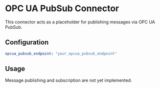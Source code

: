 # OPC UA PubSub Connector

This connector acts as a placeholder for publishing messages via OPC UA PubSub.

## Configuration

```yaml
opcua_pubsub_endpoint: "your_opcua_pubsub_endpoint"
```

## Usage

Message publishing and subscription are not yet implemented.
